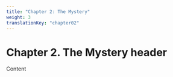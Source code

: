 ```yaml
---
title: "Chapter 2: The Mystery"
weight: 3
translationKey: "chapter02"
---
```


# Chapter 2. The Mystery header

Content
